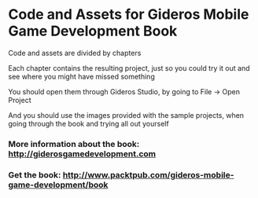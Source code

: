 <h1>Code and Assets for Gideros Mobile Game Development Book</h1>

<p>Code and assets are divided by chapters</p>
<p>Each chapter contains the resulting project, just so you could try it out and see where you might have missed something</p>
<p>You should open them through Gideros Studio, by going to File -> Open Project</p>
<p>And you should use the images provided with the sample projects, when going through the book and trying all out yourself</p>
<h3>More information about the book: <a href='http://giderosgamedevelopment.com' target='_blank'>http://giderosgamedevelopment.com</a></h3>
<h3>Get the book: <a href='http://www.packtpub.com/gideros-mobile-game-development/book' target='_blank'>http://www.packtpub.com/gideros-mobile-game-development/book</a></h3>
